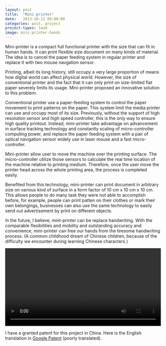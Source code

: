 ```yaml
---
layout: post
title:  "Mini-printer"
date:   2013-10-12 00:00:00
categories: post, project
project-types: lead
image: mini-printer-hands
---
```


Mini-printer is a compact full functional printer with the size that can fit in human hands. It can print flexible size document on many kinds of material. The idea is to cancel the paper feeding system in regular printer and replace it with two mouse navgation sensor.


Printing, albeit its long history, still occupy a very large proportion of means how digital world can affect physical world. However, the size of conventional printer and the fact that it can only print on size-limited flat paper severely limits its usage. Mini-printer proposed an innovative solution to this problem.

Conventional printer use a paper-feeding system to control the paper movement to print patterns on the paper. This system limit the media printer can use and occupy most of its size. Previously, without the support of high resolution sensor and high speed controller, this is the only way to ensure high quality printout. Instead, mini-printer take advantage on advancement in   surface tracking technology and constantly scaling of micro-controller computing power, and replace the paper feeding system with a pair of optical navigation sensor widely use in laser mouse and a fast micro-controller.

Mini-printer allow user to move the machine over the printing surface. The micro-controller utilize those sensors to calculate the real time location of the machine relative to printing medium. Therefore, once the user move the printer head across the whole printing area, the process is completed easily.

Benefited from this technology, mini-printer can print document in arbitrary size on various kind of surface in a form factor of 10 cm x 10 cm x 10 cm. This allows people to do many task they were not able to accomplish before, for example, people can print patten on their clothes or mark their own belongings, businesses can also use the same technology to easily send out advertisement by print on different objects.

In the future, I believe, mint-printer can be replace handwriting. With the comparable flexibilities and mobility and outstanding accuracy and convenience, mini-printer can free our hands from the tiresome handwriting process. (A common childhood dream of Chinese children, because of the difficulty we encounter during learning Chinese characters.)

<video width="100%" controls>
  <source src="/video/mini-printer-video.mov" type="video/mp4">
</video>

I have a granted patent for this project in China. Here is the English translation in [Google Patent](http://www.google.com/patents/CN203945816U?cl=en) (poorly translated).
